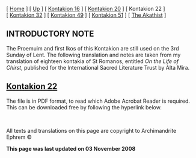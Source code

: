 \[ [Home](index.md) \] \[ [Up](romanos.md) \] \[ [Kontakion 16](kontak16.md) \] \[ [Kontakion 20](kontakion_20.md) \] \[ Kontakion 22 \] \[ [Kontakion 32](kontakion_32.md) \] \[ [Kontakion 49](kontakion_49.md) \] \[ [Kontakion 51](kontakion_51.md) \] \[ [The Akathist](akath.md) \]

INTRODUCTORY NOTE
-----------------

The Proemuim and first Ikos of this Kontakion are still used on the 3rd Sunday of Lent. The following translation and notes are taken from my translation of eighteen kontakia of St Romanos, entitled *On the Life of Chirst*, published for the International Sacred Literature Trust by Alta Mira.

[Kontakion 22](ROMK22.pdf)
--------------------------

<span style="mso-bidi-font-size: 10.0pt">The file is in PDF format, to read which Adobe Acrobat Reader is required. This can be downloaded free by following the hyperlink below.</span>

 

All texts and translations on this page are copyright to Archimandrite Ephrem ©

**This page was last updated on 03 November 2008**
